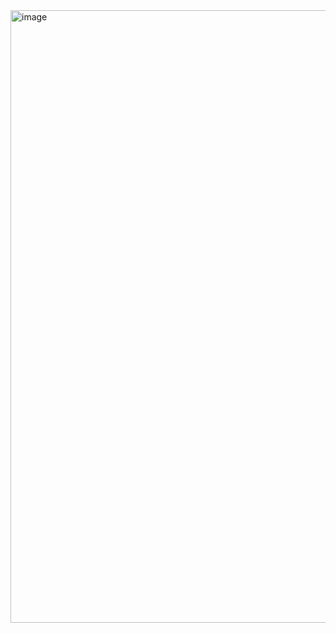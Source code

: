 <img width="980" alt="image" src="https://github.com/gloriamacia/butterfly_matching_game/assets/17580456/8df58a01-1dd8-4c4a-8c07-89c93f7c4b0b">
